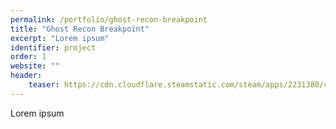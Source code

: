 ```yaml
---
permalink: /portfolio/ghost-recon-breakpoint
title: "Ghost Recon Breakpoint"
excerpt: "Lorem ipsum"
identifier: project
order: 1
website: ""
header:
    teaser: https://cdn.cloudflare.steamstatic.com/steam/apps/2231380/capsule_616x353.jpg?t=1697654010
---
```


Lorem ipsum